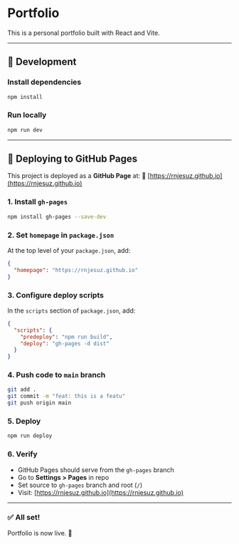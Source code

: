 # Portfolio

This is a personal portfolio built with React and Vite.

---

## 🚧 Development

### Install dependencies

```bash
npm install
```

### Run locally

```bash
npm run dev
```

---

## 🚀 Deploying to GitHub Pages

This project is deployed as a **GitHub Page** at: 📍 [https://rnjesuz.github.io](https://rnjesuz.github.io)

### 1. Install `gh-pages`

```bash
npm install gh-pages --save-dev
```

### 2. Set `homepage` in `package.json`

At the top level of your `package.json`, add:

```json
{
  "homepage": "https://rnjesuz.github.io"
}
```

### 3. Configure deploy scripts

In the `scripts` section of `package.json`, add:

```json
{
  "scripts": {
    "predeploy": "npm run build",
    "deploy": "gh-pages -d dist"
  }
}
```

### 4. Push code to `main` branch

```bash
git add .
git commit -m "feat: this is a featu"
git push origin main
```

### 5. Deploy

```bash
npm run deploy
```

### 6. Verify

* GitHub Pages should serve from the `gh-pages` branch
* Go to **Settings > Pages** in repo
* Set source to `gh-pages` branch and root (`/`)
* Visit: [https://rnjesuz.github.io](https://rnjesuz.github.io)

---

### ✅ All set!

Portfolio is now live. 🎉
